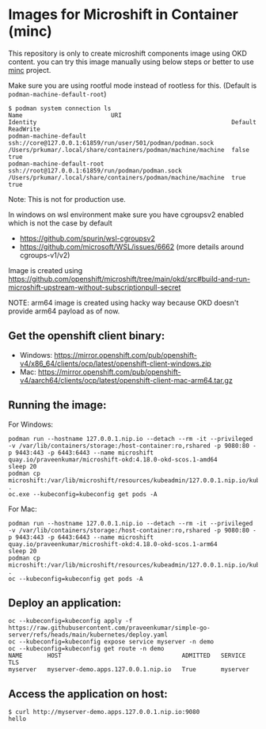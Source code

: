 Images for Microshift in Container (minc)
=========================================

This repository is only to create microshift components image using OKD content. you can try this image manually using
below steps or better to use [minc](https://github.com/minc-org/minc) project.


Make sure you are using rootful mode instead of rootless for this. (Default is `podman-machine-default-root`)
```
$ podman system connection ls
Name                         URI                                                         Identity                                                       Default     ReadWrite
podman-machine-default       ssh://core@127.0.0.1:61859/run/user/501/podman/podman.sock  /Users/prkumar/.local/share/containers/podman/machine/machine  false       true
podman-machine-default-root  ssh://root@127.0.0.1:61859/run/podman/podman.sock           /Users/prkumar/.local/share/containers/podman/machine/machine  true        true
```

Note: This is not for production use.

In windows on wsl environment make sure you have cgroupsv2 enabled which is not the case by default 
 - https://github.com/spurin/wsl-cgroupsv2
 - https://github.com/microsoft/WSL/issues/6662 (more details around cgroups-v1/v2)

Image is created using https://github.com/openshift/microshift/tree/main/okd/src#build-and-run-microshift-upstream-without-subscriptionpull-secret

NOTE: arm64 image is created using hacky way because OKD doesn't provide arm64 payload as of now.

Get the openshift client binary:
------------------------------
- Windows: https://mirror.openshift.com/pub/openshift-v4/x86_64/clients/ocp/latest/openshift-client-windows.zip
- Mac: https://mirror.openshift.com/pub/openshift-v4/aarch64/clients/ocp/latest/openshift-client-mac-arm64.tar.gz


Running the image:
----------------

For Windows:
```
podman run --hostname 127.0.0.1.nip.io --detach --rm -it --privileged -v /var/lib/containers/storage:/host-container:ro,rshared -p 9080:80 -p 9443:443 -p 6443:6443 --name microshift quay.io/praveenkumar/microshift-okd:4.18.0-okd-scos.1-amd64
sleep 20
podman cp microshift:/var/lib/microshift/resources/kubeadmin/127.0.0.1.nip.io/kubeconfig .
oc.exe --kubeconfig=kubeconfig get pods -A
```

For Mac:
```
podman run --hostname 127.0.0.1.nip.io --detach --rm -it --privileged -v /var/lib/containers/storage:/host-container:ro,rshared -p 9080:80 -p 9443:443 -p 6443:6443 --name microshift quay.io/praveenkumar/microshift-okd:4.18.0-okd-scos.1-arm64
sleep 20
podman cp microshift:/var/lib/microshift/resources/kubeadmin/127.0.0.1.nip.io/kubeconfig .
oc --kubeconfig=kubeconfig get pods -A
```

Deploy an application:
---------------------
```
oc --kubeconfig=kubeconfig apply -f https://raw.githubusercontent.com/praveenkumar/simple-go-server/refs/heads/main/kubernetes/deploy.yaml
oc --kubeconfig=kubeconfig expose service myserver -n demo
oc --kubeconfig=kubeconfig get route -n demo
NAME       HOST                                  ADMITTED   SERVICE    TLS
myserver   myserver-demo.apps.127.0.0.1.nip.io   True       myserver
```

Access the application on host:
------------------------------
```
$ curl http://myserver-demo.apps.127.0.0.1.nip.io:9080
hello
```


